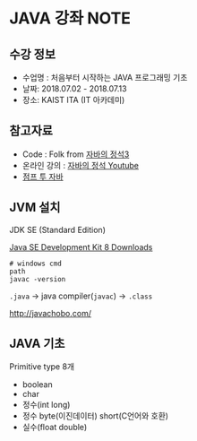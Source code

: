 # JAVA 강좌 NOTE

## 수강 정보

* 수업명 : 처음부터 시작하는 JAVA 프로그래밍 기초
* 날짜: 2018.07.02 - 2018.07.13
* 장소: KAIST ITA (IT 아카데미)

## 참고자료

* Code : Folk from [자바의 정석3](https://github.com/castello/javajungsuk3)
* 온라인 강의 : [자바의 정석 Youtube](https://www.youtube.com/watch?v=xRkCbqR0v84&list=PLW2UjW795-f5LNeTO6VQB1ZIeZJ_kwEG10)
* [점프 투 자바](https://wikidocs.net/book/31)

## JVM 설치

JDK SE (Standard Edition)

[Java SE Development Kit 8 Downloads](http://www.oracle.com/technetwork/java/javase/downloads/jdk8-downloads-2133151.html)


```
# windows cmd
path
javac -version
```

`.java` → java compiler(`javac`) → `.class`

http://javachobo.com/

## JAVA 기초

Primitive type 8개
* boolean
* char
* 정수(int long)
* 정수 byte(이진데이터) short(C언어와 호환)
* 실수(float double)
